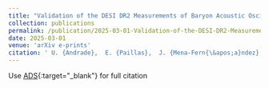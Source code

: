 ```yaml
---
title: "Validation of the DESI DR2 Measurements of Baryon Acoustic Oscillations from Galaxies and Quasars"
collection: publications
permalink: /publication/2025-03-01-Validation-of-the-DESI-DR2-Measurements-of-Baryon-Acoustic-Oscillations-from-Galaxies-and-Quasars
date: 2025-03-01
venue: 'arXiv e-prints'
citation: ' U. {Andrade},  E. {Paillas},  J. {Mena-Fern{\&apos;a}ndez},  Qinxun {Li},  A. {Ross},  S. {Nadathur},  M. {Rashkovetskyi},  A. {P{\&apos;e}rez-Fern{\&apos;a}ndez},  H. {Seo},  N. {Sanders},  O. {Alves},  X. {Chen},  N. {Deiosso},  M. {Karim},  S. {Ahlen},  E. {Armengaud},  A. {Aviles},  D. {Bianchi},  S. {Brieden},  A. {Brodzeller},  D. {Brooks},  E. {Burtin},  R. {Calderon},  R. {Canning},  A. {Carnero Rosell},  L. {Casas},  F. {Castander},  M. {Charles},  E. {Chaussidon},  J. {Chaves-Montero},  T. {Claybaugh},  S. {Cole},  A. {Cuceu},  K. {Dawson},  A. {de la Macorra},  A. {de Mattia},  J. {Della Costa},  A. {Dey},  B. {Dey},  Z. {Ding},  P. {Doel},  D. {Eisenstein},  W. {Elbers},  E. {Fern{\&apos;a}ndez-Garc{\&apos;\i}a},  S. {Ferraro},  A. {Font-Ribera},  J. {Forero-Romero},  C. {Garcia-Quintero},  L. {Garrison},  E. {Gazta{\~n}aga},  H. {Gil-Mar{\&apos;\i}n},  S. {Gontcho},  A. {Gonzalez-Morales},  C. {Gordon},  G. {Gutierrez},  J. {Guy},  C. {Hahn},  S. {He},  H. {Herrera-Alcantar},  K. {Honscheid},  C. {Howlett},  D. {Huterer},  M. {Ishak},  S. {Juneau},  R. {Kehoe},  D. {Kirkby},  T. {Kisner},  A. {Kremin},  O. {Lahav},  C. {Lamman},  M. {Landriau},  L. {Le Guillou},  A. {Leauthaud},  M. {Levi},  C. {Magneville},  M. {Manera},  P. {Martini},  W. {Matthewson},  A. {Meisner},  R. {Miquel},  J. {Moustakas},  A. {Mu{\~n}oz-Guti{\&apos;e}rrez},  D. {Mu{\~n}oz-Santos},  A. {Myers},  L. {Napolitano},  J. {Newman},  H. {Noriega},  N. {Palanque-Delabrouille},  J. {Pan},  W. {Percival},  I. {P{\&apos;e}rez-R{\`a}fols},  C. {Poppett},  F. {Prada},  A. {Raichoor},  C. {Ram{\&apos;\i}rez-P{\&apos;e}rez},  C. {Ravoux},  G. {Rossi},  R. {Ruggeri},  L. {Samushia},  E. {Sanchez},  D. {Schlegel},  M. {Schubnell},  F. {Sinigaglia},  D. {Sprayberry},  T. {Tan},  G. {Tarl{\&apos;e}},  P. {Taylor},  W. {Turner},  R. {Vaisakh},  M. {Vargas-Maga{\~n}a},  M. {Walther},  B. {Weaver},  M. {White},  M. {Wolfson},  J. {Yu},  C. {Y{\`e}che},  P. {Zarrouk},  R. {Zhou},  H. {Zou}, &quot;Validation of the DESI DR2 Measurements of Baryon Acoustic Oscillations from Galaxies and Quasars.&quot; arXiv e-prints, 2025.'
---
```

Use [ADS](https://ui.adsabs.harvard.edu/abs/arXiv:2503.14742){:target="_blank"} for full citation
